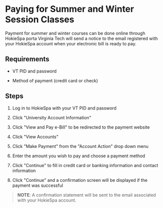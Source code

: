 # Paying for Summer and Winter Session Classes

Payment for summer and winter courses can be done online through
HokieSpa porta Virginia Tech will send a notice to the email registered
with your HokieSpa account when your electronic bill is ready to pay.

## Requirements

- VT PID and password

- Method of payment (credit card or check)

## Steps

1. Log in to HokieSpa with your VT PID and password

2. Click "University Account Information"

3. Click "View and Pay e-Bill" to be redirected to the payment website

4. Click "View Accounts"

5. Click "Make Payment" from the "Account Action" drop down menu

6. Enter the amount you wish to pay and choose a payment method

7. Click "Continue" to fill in credit card or banking information and
    contact information

8. Click "Continue" and a confirmation screen will be displayed if the
    payment was successful

> **NOTE**: A confirmation statement will be sent to the email
> associated with your HokieSpa account.